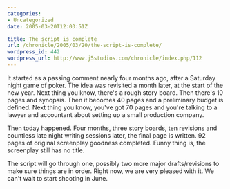 ```yaml
--- 
categories:
- Uncategorized
date: 2005-03-20T12:03:51Z

title: The script is complete
url: /chronicle/2005/03/20/the-script-is-complete/
wordpress_id: 442
wordpress_url: http://www.j5studios.com/chronicle/index.php/112
---
```


It started as a passing comment nearly four months ago, after a Saturday night game of poker.  The idea was revisited a month later, at the start of the new year.  Next thing you know, there's a rough story board.  Then there's 10 pages and synopsis.  Then it becomes 40 pages and a preliminary budget is defined.  Next thing you know, you've got 70 pages and you're talking to a lawyer and accountant about setting up a small production company.


Then today happened.  Four months, three story boards, ten revisions and countless late night writing sessions later, the final page is written.  92 pages of original screenplay goodness completed.  Funny thing is, the screenplay still has no title.


The script will go through one, possibly two more major drafts/revisions to make sure things are in order.  Right now, we are very pleased with it.  We can't wait to start shooting in June.


